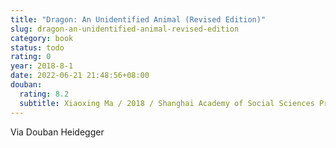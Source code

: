 ```yaml
---
title: "Dragon: An Unidentified Animal (Revised Edition)"
slug: dragon-an-unidentified-animal-revised-edition
category: book
status: todo
rating: 0
year: 2018-8-1
date: 2022-06-21 21:48:56+08:00
douban:
  rating: 8.2
  subtitle: Xiaoxing Ma / 2018 / Shanghai Academy of Social Sciences Press
---
```


Via Douban Heidegger
